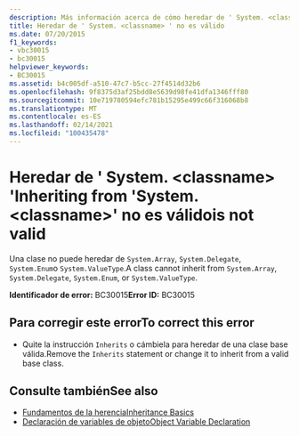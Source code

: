 ```yaml
---
description: Más información acerca de cómo heredar de ' System. <classname> ' no es válido
title: Heredar de ' System. <classname> ' no es válido
ms.date: 07/20/2015
f1_keywords:
- vbc30015
- bc30015
helpviewer_keywords:
- BC30015
ms.assetid: b4c005df-a510-47c7-b5cc-27f4514d32b6
ms.openlocfilehash: 9f8375d3af25bdd8e5639d98fe41dfa1346fff80
ms.sourcegitcommit: 10e719780594efc781b15295e499c66f316068b8
ms.translationtype: MT
ms.contentlocale: es-ES
ms.lasthandoff: 02/14/2021
ms.locfileid: "100435478"
---
```

# <a name="inheriting-from-systemclassname-is-not-valid"></a><span data-ttu-id="ae8cb-105">Heredar de ' System. \<classname> '</span><span class="sxs-lookup"><span data-stu-id="ae8cb-105">Inheriting from 'System.\<classname>'</span></span> <span data-ttu-id="ae8cb-106">no es válido</span><span class="sxs-lookup"><span data-stu-id="ae8cb-106">is not valid</span></span>

<span data-ttu-id="ae8cb-107">Una clase no puede heredar de `System.Array`, `System.Delegate`, `System.Enum`o `System.ValueType`.</span><span class="sxs-lookup"><span data-stu-id="ae8cb-107">A class cannot inherit from `System.Array`, `System.Delegate`, `System.Enum`, or `System.ValueType`.</span></span>  
  
 <span data-ttu-id="ae8cb-108">**Identificador de error:** BC30015</span><span class="sxs-lookup"><span data-stu-id="ae8cb-108">**Error ID:** BC30015</span></span>  
  
## <a name="to-correct-this-error"></a><span data-ttu-id="ae8cb-109">Para corregir este error</span><span class="sxs-lookup"><span data-stu-id="ae8cb-109">To correct this error</span></span>  
  
- <span data-ttu-id="ae8cb-110">Quite la instrucción `Inherits` o cámbiela para heredar de una clase base válida.</span><span class="sxs-lookup"><span data-stu-id="ae8cb-110">Remove the `Inherits` statement or change it to inherit from a valid base class.</span></span>  
  
## <a name="see-also"></a><span data-ttu-id="ae8cb-111">Consulte también</span><span class="sxs-lookup"><span data-stu-id="ae8cb-111">See also</span></span>

- [<span data-ttu-id="ae8cb-112">Fundamentos de la herencia</span><span class="sxs-lookup"><span data-stu-id="ae8cb-112">Inheritance Basics</span></span>](../programming-guide/language-features/objects-and-classes/inheritance-basics.md)
- [<span data-ttu-id="ae8cb-113">Declaración de variables de objeto</span><span class="sxs-lookup"><span data-stu-id="ae8cb-113">Object Variable Declaration</span></span>](../programming-guide/language-features/variables/object-variable-declaration.md)
